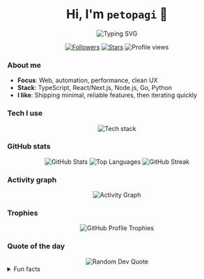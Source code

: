 <div align="center">

  <h1>Hi, I'm <code>petopagi</code> 👋</h1>

  <img src="https://readme-typing-svg.demolab.com?font=Menlo&weight=700&size=22&duration=3000&pause=900&center=true&vCenter=true&width=520&lines=Builder.+Open-source+enthusiast.+Always+learning.;Clean+UX+%26+DX+first.;Automate+the+boring+stuff." alt="Typing SVG" />

  <p>
    <a href="https://github.com/petopagi?tab=followers"><img alt="Followers" src="https://img.shields.io/github/followers/petopagi?color=0e75b6&label=Followers&logo=github&style=for-the-badge"></a>
    <a href="https://github.com/petopagi"><img alt="Stars" src="https://img.shields.io/github/stars/petopagi?affiliations=OWNER&color=ffd700&label=Stars&logo=github&style=for-the-badge"></a>
    <img alt="Profile views" src="https://komarev.com/ghpvc/?username=petopagi&color=blueviolet&style=for-the-badge"/>
  </p>

</div>

### About me

- **Focus**: Web, automation, performance, clean UX
- **Stack**: TypeScript, React/Next.js, Node.js, Go, Python
- **I like**: Shipping minimal, reliable features, then iterating quickly

### Tech I use

<div align="center">

  <img alt="Tech stack" src="https://skillicons.dev/icons?i=ts,react,nextjs,nodejs,go,python,postgres,redis,docker,vercel,git&perline=11" />

</div>

### GitHub stats

<div align="center">

  <picture>
    <source
      srcset="https://github-readme-stats.vercel.app/api?username=petopagi&show_icons=true&hide_border=true&rank_icon=github&count_private=true&include_all_commits=true&theme=github_dark"
      media="(prefers-color-scheme: dark)"
    />
    <img
      src="https://github-readme-stats.vercel.app/api?username=petopagi&show_icons=true&hide_border=true&rank_icon=github&count_private=true&include_all_commits=true"
      alt="GitHub Stats"
    />
  </picture>

  <picture>
    <source
      srcset="https://github-readme-stats.vercel.app/api/top-langs/?username=petopagi&layout=compact&hide_border=true&theme=github_dark"
      media="(prefers-color-scheme: dark)"
    />
    <img
      src="https://github-readme-stats.vercel.app/api/top-langs/?username=petopagi&layout=compact&hide_border=true"
      alt="Top Languages"
    />
  </picture>

  <picture>
    <source
      srcset="https://streak-stats.demolab.com?user=petopagi&theme=github-dark-blue&hide_border=true"
      media="(prefers-color-scheme: dark)"
    />
    <img
      src="https://streak-stats.demolab.com?user=petopagi&hide_border=true"
      alt="GitHub Streak"
    />
  </picture>

</div>

### Activity graph

<div align="center">

  <img alt="Activity Graph" src="https://github-readme-activity-graph.vercel.app/graph?username=petopagi&theme=github-compact&hide_border=true" />

</div>

### Trophies

<div align="center">

  <img alt="GitHub Profile Trophies" src="https://github-profile-trophy.vercel.app/?username=petopagi&theme=algolia&no-frame=true&no-bg=true&margin-w=10&margin-h=10" />

</div>

### Quote of the day

<div align="center">

  <img alt="Random Dev Quote" src="https://quotes-github-readme.vercel.app/api?type=horizontal&theme=dark" />

</div>

<details>
  <summary>Fun facts</summary>

  - I automate repetitive tasks so I never have to do them twice.
  - I prefer minimalism: fewer deps, clearer code, better UX.
  - Always open to interesting collabs — reach out!

</details>


